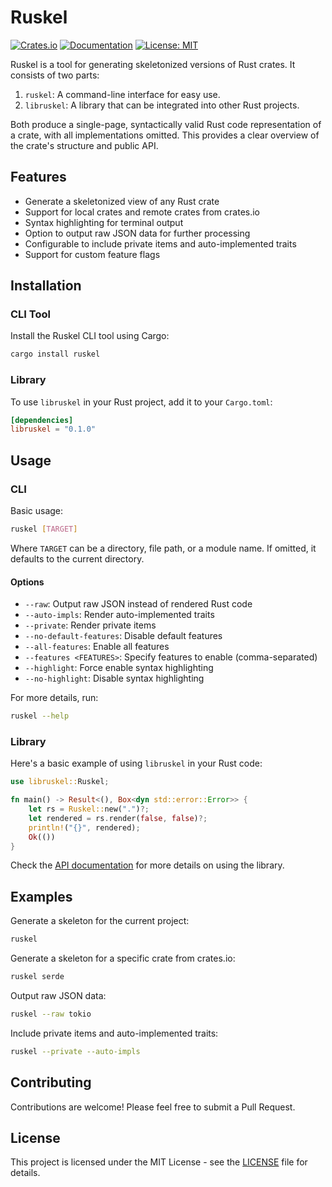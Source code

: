 # Ruskel

[![Crates.io](https://img.shields.io/crates/v/libruskel.svg)](https://crates.io/crates/libruskel)
[![Documentation](https://docs.rs/libruskel/badge.svg)](https://docs.rs/libruskel)
[![License: MIT](https://img.shields.io/badge/License-MIT-yellow.svg)](https://opensource.org/licenses/MIT)

Ruskel is a tool for generating skeletonized versions of Rust crates. It
consists of two parts:

1. `ruskel`: A command-line interface for easy use.
2. `libruskel`: A library that can be integrated into other Rust projects.

Both produce a single-page, syntactically valid Rust code representation of a
crate, with all implementations omitted. This provides a clear overview of the
crate's structure and public API.

## Features

- Generate a skeletonized view of any Rust crate
- Support for local crates and remote crates from crates.io
- Syntax highlighting for terminal output 
- Option to output raw JSON data for further processing
- Configurable to include private items and auto-implemented traits
- Support for custom feature flags

## Installation

### CLI Tool

Install the Ruskel CLI tool using Cargo:

```sh
cargo install ruskel
```

### Library

To use `libruskel` in your Rust project, add it to your `Cargo.toml`:

```toml
[dependencies]
libruskel = "0.1.0"
```

## Usage

### CLI

Basic usage:

```sh
ruskel [TARGET]
```

Where `TARGET` can be a directory, file path, or a module name. If omitted, it defaults to the current directory.

#### Options

- `--raw`: Output raw JSON instead of rendered Rust code
- `--auto-impls`: Render auto-implemented traits
- `--private`: Render private items
- `--no-default-features`: Disable default features
- `--all-features`: Enable all features
- `--features <FEATURES>`: Specify features to enable (comma-separated)
- `--highlight`: Force enable syntax highlighting
- `--no-highlight`: Disable syntax highlighting

For more details, run:

```sh
ruskel --help
```

### Library

Here's a basic example of using `libruskel` in your Rust code:

```rust
use libruskel::Ruskel;

fn main() -> Result<(), Box<dyn std::error::Error>> {
    let rs = Ruskel::new(".")?;
    let rendered = rs.render(false, false)?;
    println!("{}", rendered);
    Ok(())
}
```

Check the [API documentation](https://docs.rs/libruskel) for more details on using the library.

## Examples

Generate a skeleton for the current project:

```sh
ruskel
```

Generate a skeleton for a specific crate from crates.io:

```sh
ruskel serde
```

Output raw JSON data:

```sh
ruskel --raw tokio
```

Include private items and auto-implemented traits:

```sh
ruskel --private --auto-impls
```

## Contributing

Contributions are welcome! Please feel free to submit a Pull Request.

## License

This project is licensed under the MIT License - see the [LICENSE](LICENSE) file for details.


